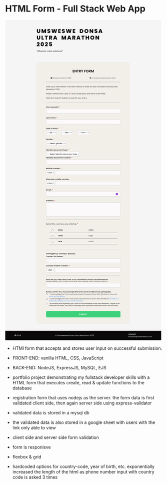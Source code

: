 # HTML Form - Full Stack Web App

![Desktop](./desktop.png)

- HTMl form that accepts and stores user input on successful submission.

- FRONT-END: vanilla HTML, CSS, JavaScript
- BACK-END: NodeJS, ExpressJS, MySQL, EJS

- portfolio project demonstrating my fullstack developer skills with a HTML form that executes create, read & update functions to the database
- registration form that uses nodejs as the server. the form data is first validated client side, then again server side using express-validator
- validated data is stored in a mysql db
- the validated data is also stored in a google sheet with users with the link only able to view
- client side and server side form validation
- form is responisve
- flexbox & grid
- hardcoded options for country-code, year of birth, etc. exponentially increased the length of the html as phone number input with country code is asked 3 times
